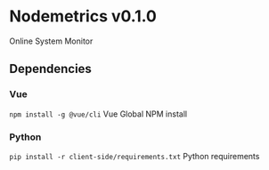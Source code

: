 # Nodemetrics v0.1.0
Online System Monitor

## Dependencies
### Vue
`npm install -g @vue/cli` Vue Global NPM install
### Python
`pip install -r client-side/requirements.txt` Python requirements